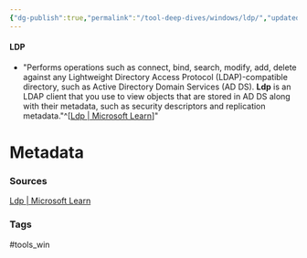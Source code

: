 ```yaml
---
{"dg-publish":true,"permalink":"/tool-deep-dives/windows/ldp/","updated":"2024-08-07T09:40:50.962-07:00"}
---
```


#### LDP
- "Performs operations such as connect, bind, search, modify, add, delete against any Lightweight Directory Access Protocol (LDAP)-compatible directory, such as Active Directory Domain Services (AD DS). **Ldp** is an LDAP client that you use to view objects that are stored in AD DS along with their metadata, such as security descriptors and replication metadata."^[[Ldp | Microsoft Learn](https://learn.microsoft.com/en-us/previous-versions/windows/it-pro/windows-server-2012-r2-and-2012/cc771022(v=ws.11))]"






# Metadata

### Sources
[Ldp | Microsoft Learn](https://learn.microsoft.com/en-us/previous-versions/windows/it-pro/windows-server-2012-r2-and-2012/cc771022(v=ws.11))

### Tags
#tools_win 